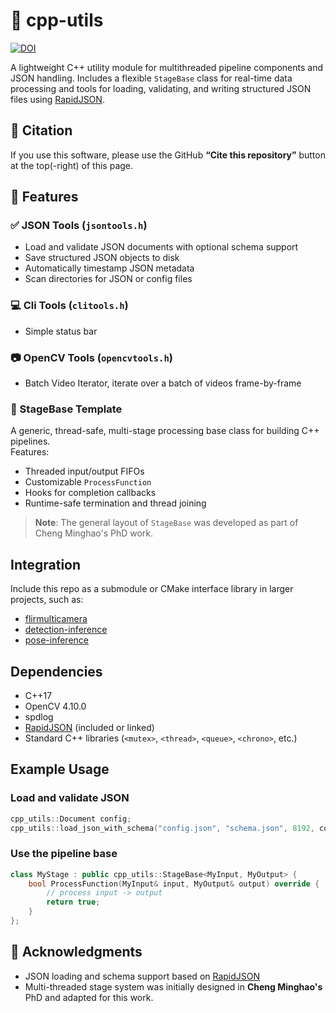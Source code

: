 # 🧰 cpp-utils

[![DOI](https://zenodo.org/badge/991307682.svg)](https://zenodo.org/badge/latestdoi/991307682)

A lightweight C++ utility module for multithreaded pipeline components and JSON handling.
Includes a flexible `StageBase` class for real-time data processing and tools for loading, validating, and writing structured JSON files using [RapidJSON](https://github.com/Tencent/rapidjson).

## 📑 Citation

If you use this software, please use the GitHub **“Cite this repository”** button at the top(-right) of this page.

## 🔧 Features

### ✅ JSON Tools (`jsontools.h`)
- Load and validate JSON documents with optional schema support
- Save structured JSON objects to disk
- Automatically timestamp JSON metadata
- Scan directories for JSON or config files

### 💻 Cli Tools (`clitools.h`)
- Simple status bar

### 📷 OpenCV Tools (`opencvtools.h`)
- Batch Video Iterator, iterate over a batch of videos frame-by-frame

### 🧵 StageBase Template
A generic, thread-safe, multi-stage processing base class for building C++ pipelines.  
Features:
- Threaded input/output FIFOs
- Customizable `ProcessFunction`
- Hooks for completion callbacks
- Runtime-safe termination and thread joining

> **Note**: The general layout of `StageBase` was developed as part of Cheng Minghao's PhD work.


## Integration

Include this repo as a submodule or CMake interface library in larger projects, such as:

- [flirmulticamera](https://github.com/HenrikTrom/flirmulticamera)
- [detection-inference](https://github.com/HenrikTrom/detection-inference)
- [pose-inference](https://github.com/HenrikTrom/pose-inference)


## Dependencies

- C++17
- OpenCV 4.10.0
- spdlog
- [RapidJSON](https://github.com/Tencent/rapidjson) (included or linked)
- Standard C++ libraries (`<mutex>`, `<thread>`, `<queue>`, `<chrono>`, etc.)

## Example Usage

### Load and validate JSON

```cpp
cpp_utils::Document config;
cpp_utils::load_json_with_schema("config.json", "schema.json", 8192, config);
````

### Use the pipeline base

```cpp
class MyStage : public cpp_utils::StageBase<MyInput, MyOutput> {
    bool ProcessFunction(MyInput& input, MyOutput& output) override {
        // process input -> output
        return true;
    }
};
```

## 👥 Acknowledgments

* JSON loading and schema support based on [RapidJSON](https://github.com/Tencent/rapidjson)
* Multi-threaded stage system was initially designed in **Cheng Minghao's** PhD and adapted for this work.
